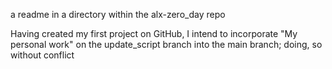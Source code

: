 a readme in a directory within the alx-zero_day repo

Having created my first project on GitHub, I intend to incorporate
"My personal work" on the update_script branch into the main branch;
doing, so without conflict